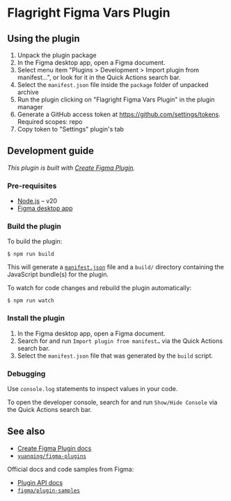 # Flagright Figma Vars Plugin

## Using the plugin

1. Unpack the plugin package
1. In the Figma desktop app, open a Figma document.
1. Select menu item "Plugins > Development > Import plugin from manifest…", or look for it in the Quick Actions search bar.
1. Select the `manifest.json` file inside the `package` folder of unpacked archive
1. Run the plugin clicking on "Flagright Figma Vars Plugin" in the plugin manager
1. Generate a GitHub access token at https://github.com/settings/tokens. Required scopes: repo
1. Copy token to "Settings" plugin's tab

## Development guide

_This plugin is built with [Create Figma Plugin](https://yuanqing.github.io/create-figma-plugin/)._

### Pre-requisites

- [Node.js](https://nodejs.org) – v20
- [Figma desktop app](https://figma.com/downloads/)

### Build the plugin

To build the plugin:

```
$ npm run build
```

This will generate a [`manifest.json`](https://figma.com/plugin-docs/manifest/) file and a `build/` directory containing the JavaScript bundle(s) for the plugin.

To watch for code changes and rebuild the plugin automatically:

```
$ npm run watch
```

### Install the plugin

1. In the Figma desktop app, open a Figma document.
2. Search for and run `Import plugin from manifest…` via the Quick Actions search bar.
3. Select the `manifest.json` file that was generated by the `build` script.

### Debugging

Use `console.log` statements to inspect values in your code.

To open the developer console, search for and run `Show/Hide Console` via the Quick Actions search bar.

## See also

- [Create Figma Plugin docs](https://yuanqing.github.io/create-figma-plugin/)
- [`yuanqing/figma-plugins`](https://github.com/yuanqing/figma-plugins#readme)

Official docs and code samples from Figma:

- [Plugin API docs](https://figma.com/plugin-docs/)
- [`figma/plugin-samples`](https://github.com/figma/plugin-samples#readme)
